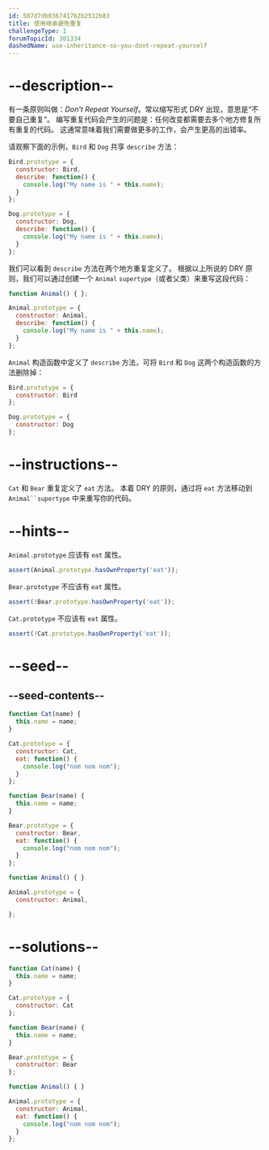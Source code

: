 ```yaml
---
id: 587d7db0367417b2b2512b83
title: 使用继承避免重复
challengeType: 1
forumTopicId: 301334
dashedName: use-inheritance-so-you-dont-repeat-yourself
---
```


# --description--

有一条原则叫做：<dfn>Don't Repeat Yourself</dfn>。常以缩写形式 DRY 出现，意思是“不要自己重复”。 编写重复代码会产生的问题是：任何改变都需要去多个地方修复所有重复的代码。 这通常意味着我们需要做更多的工作，会产生更高的出错率。

请观察下面的示例，`Bird` 和 `Dog` 共享 `describe` 方法：

```js
Bird.prototype = {
  constructor: Bird,
  describe: function() {
    console.log("My name is " + this.name);
  }
};

Dog.prototype = {
  constructor: Dog,
  describe: function() {
    console.log("My name is " + this.name);
  }
};
```

我们可以看到 `describe` 方法在两个地方重复定义了。 根据以上所说的 DRY 原则，我们可以通过创建一个 `Animal` `supertype`（或者父类）来重写这段代码：

```js
function Animal() { };

Animal.prototype = {
  constructor: Animal, 
  describe: function() {
    console.log("My name is " + this.name);
  }
};
```

`Animal` 构造函数中定义了 `describe` 方法，可将 `Bird` 和 `Dog` 这两个构造函数的方法删除掉：

```js
Bird.prototype = {
  constructor: Bird
};

Dog.prototype = {
  constructor: Dog
};
```

# --instructions--

`Cat` 和 `Bear` 重复定义了 `eat` 方法。 本着 DRY 的原则，通过将 `eat` 方法移动到 `Animal``supertype` 中来重写你的代码。

# --hints--

`Animal.prototype` 应该有 `eat` 属性。

```js
assert(Animal.prototype.hasOwnProperty('eat'));
```

`Bear.prototype` 不应该有 `eat` 属性。

```js
assert(!Bear.prototype.hasOwnProperty('eat'));
```

`Cat.prototype` 不应该有 `eat` 属性。

```js
assert(!Cat.prototype.hasOwnProperty('eat'));
```

# --seed--

## --seed-contents--

```js
function Cat(name) {
  this.name = name;
}

Cat.prototype = {
  constructor: Cat,
  eat: function() {
    console.log("nom nom nom");
  }
};

function Bear(name) {
  this.name = name;
}

Bear.prototype = {
  constructor: Bear,
  eat: function() {
    console.log("nom nom nom");
  }
};

function Animal() { }

Animal.prototype = {
  constructor: Animal,

};
```

# --solutions--

```js
function Cat(name) {
  this.name = name;
}

Cat.prototype = {
  constructor: Cat
};

function Bear(name) {
  this.name = name;
}

Bear.prototype = {
  constructor: Bear
};

function Animal() { }

Animal.prototype = {
  constructor: Animal,
  eat: function() {
    console.log("nom nom nom");
  }
};
```
